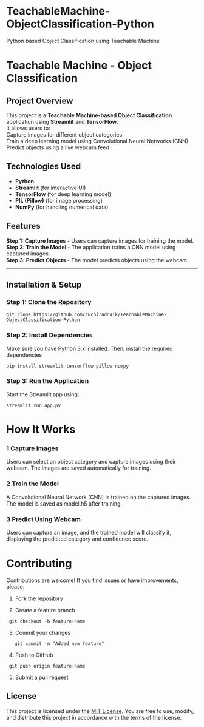 # TeachableMachine-ObjectClassification-Python
Python based Object Classification using Teachable Machine


#  Teachable Machine - Object Classification  

##  Project Overview  
This project is a **Teachable Machine-based Object Classification** application using **Streamlit** and **TensorFlow**.  
It allows users to:  
 Capture images for different object categories  
 Train a deep learning model using Convolutional Neural Networks (CNN)  
 Predict objects using a live webcam feed  

##  Technologies Used  
- **Python** 
- **Streamlit** (for interactive UI)  
- **TensorFlow** (for deep learning model)  
- **PIL (Pillow)** (for image processing)  
- **NumPy** (for handling numerical data)  

## Features  
 **Step 1: Capture Images** - Users can capture images for training the model.  
 **Step 2: Train the Model** - The application trains a CNN model using captured images.  
 **Step 3: Predict Objects** - The model predicts objects using the webcam.  

---

##  Installation & Setup  

###  Step 1: Clone the Repository  
```
git clone https://github.com/ruchiradnaik/TeachableMachine-ObjectClassification-Python

```

### Step 2: Install Dependencies
Make sure you have Python 3.x installed. Then, install the required dependencies

```
pip install streamlit tensorflow pillow numpy
```

### Step 3: Run the Application
Start the Streamlit app using:

```
streamlit run app.py
```

# How It Works

### 1️ Capture Images
Users can select an object category and capture images using their webcam. The images are saved automatically for training.

### 2️ Train the Model
A Convolutional Neural Network (CNN) is trained on the captured images. The model is saved as model.h5 after training.

### 3️ Predict Using Webcam
Users can capture an image, and the trained model will classify it, displaying the predicted category and confidence score.

# Contributing

Contributions are welcome! If you find issues or have improvements, please:

1. Fork the repository

2. Create a feature branch
  ```
   git checkout -b feature-name
```

3. Commit your changes
```
   git commit -m "Added new feature"
```

4. Push to GitHub
  ```
   git push origin feature-name
```
5. Submit a pull request 

## License

This project is licensed under the [MIT License](LICENSE). You are free to use, modify, and distribute this project in accordance with the terms of the license.







